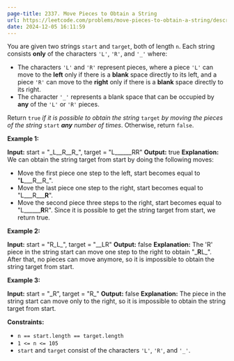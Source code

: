 ```yaml
---
page-title: 2337. Move Pieces to Obtain a String
url: https://leetcode.com/problems/move-pieces-to-obtain-a-string/description/?envType=daily-question&envId=2024-12-05
date: 2024-12-05 16:11:59
---
```

You are given two strings `start` and `target`, both of length `n`. Each string consists **only** of the characters `'L'`, `'R'`, and `'_'` where:

-   The characters `'L'` and `'R'` represent pieces, where a piece `'L'` can move to the **left** only if there is a **blank** space directly to its left, and a piece `'R'` can move to the **right** only if there is a **blank** space directly to its right.
-   The character `'_'` represents a blank space that can be occupied by **any** of the `'L'` or `'R'` pieces.

Return `true` *if it is possible to obtain the string* `target` *by moving the pieces of the string* `start` ***any** number of times*. Otherwise, return `false`.

**Example 1:**

**Input:** start = "\_L\_\_R\_\_R\_", target = "L\_\_\_\_\_\_RR"
**Output:** true
**Explanation:** We can obtain the string target from start by doing the following moves:
- Move the first piece one step to the left, start becomes equal to "**L**\_\_\_R\_\_R\_".
- Move the last piece one step to the right, start becomes equal to "L\_\_\_R\_\_\_**R**".
- Move the second piece three steps to the right, start becomes equal to "L\_\_\_\_\_\_**R**R".
Since it is possible to get the string target from start, we return true.

**Example 2:**

**Input:** start = "R\_L\_", target = "\_\_LR"
**Output:** false
**Explanation:** The 'R' piece in the string start can move one step to the right to obtain "\_**R**L\_".
After that, no pieces can move anymore, so it is impossible to obtain the string target from start.

**Example 3:**

**Input:** start = "\_R", target = "R\_"
**Output:** false
**Explanation:** The piece in the string start can move only to the right, so it is impossible to obtain the string target from start.

**Constraints:**

-   `n == start.length == target.length`
-   `1 <= n <= 105`
-   `start` and `target` consist of the characters `'L'`, `'R'`, and `'_'`.